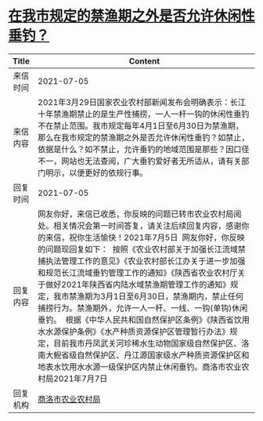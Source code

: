 # <a href="http://www.shangluo.gov.cn/zmhd/ldxxxx.jsp?urltype=leadermail.LeaderMailContentUrl&wbtreeid=1112&leadermailid=7449">在我市规定的禁渔期之外是否允许休闲性垂钓？</a>
|Title|Content|
|:---:|---|
|来信时间|2021-07-05|
|来信内容|2021年3月29日国家农业农村部新闻发布会明确表示：长江十年禁渔期禁止的是生产性捕捞，一人一杆一钩的休闲性垂钓不在禁止范围。我市规定每年4月1日至6月30日为禁渔期，那么在我市规定的禁渔期之外是否允许休闲性垂钓？如禁止，依据是什么？如不禁止，允许垂钓的地域范围是那些？因口径不一，网站也无法查阅，广大垂钓爱好者无所适从，请有关部门明示，以便更好的依规行事。|
|回复时间|2021-07-05|
|回复内容|网友你好，来信已收悉，你反映的问题已转市农业农村局阅处。相关情况会第一时间答复，请关注后续回复内容，感谢你的来信，祝你生活愉快！2021年7月5日  网友你好，你反映的问题现回复如下：  按照《农业农村部关于加强长江流域禁捕执法管理工作的意见》《农业农村部长江办关于进一步加强和规范长江流域垂钓管理工作的通知》《陕西省农业农村厅关于做好2021年陕西省内陆水域禁渔期管理工作的通知》规定，我市禁渔期为3月1日至6月30日，禁渔期内，禁止任何捕捞行为。禁渔期外，允许一人一杆、一线、一钩(单钩)休闲垂钓。  根据《中华人民共和国自然保护区条例》《陕西省饮用水水源保护条例》《水产种质资源保护区管理暂行办法》规定，目前我市丹凤武关河珍稀水生动物国家级自然保护区、洛南大鲵省级自然保护区、丹江源国家级水产种质资源保护区和地表水饮用水水源一级保护区内禁止休闲垂钓。商洛市农业农村局2021年7月7日|
|回复机构|<a href="../../categories/agencies/商洛市农业农村局.md">商洛市农业农村局</a>|

